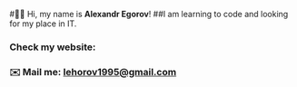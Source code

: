 
#👋🏻 Hi, my name is **Alexandr Egorov**! 
##I am learning to code and looking for my place in IT.
### Check my website: 
### ✉️ Mail me: Iehorov1995@gmail.com
